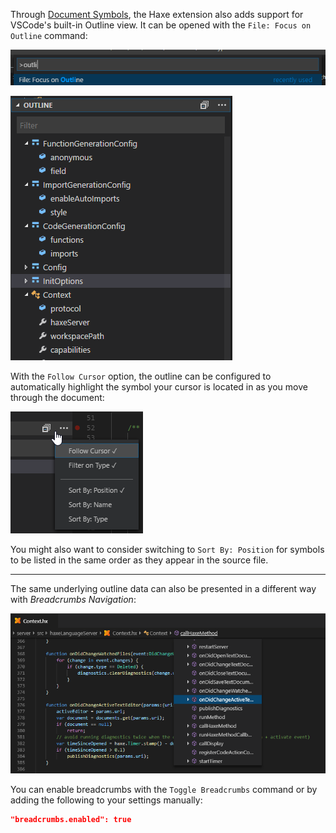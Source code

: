 Through [Document Symbols](https://github.com/vshaxe/vshaxe/wiki/Document-Symbols), the Haxe extension also adds support for VSCode's built-in Outline view. It can be opened with the `File: Focus on Outline` command:

![](images/outline/command.png)


![](images/outline/outline_.png)

With the `Follow Cursor` option, the outline can be configured to automatically highlight the symbol your cursor is located in as you move through the document:

![](images/outline/configure.png)

You might also want to consider switching to `Sort By: Position` for symbols to be listed in the same order as they appear in the source file.

______

The same underlying outline data can also be presented in a different way with _Breadcrumbs Navigation_:

![](images/outline/breadcrumbs.png)

You can enable breadcrumbs with the `Toggle Breadcrumbs` command or by adding the following to your settings manually:

```json
"breadcrumbs.enabled": true
```

